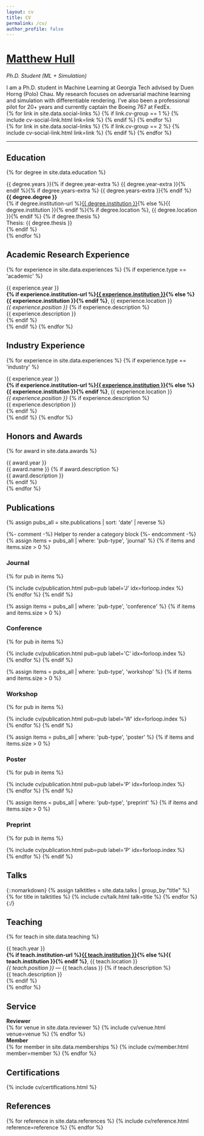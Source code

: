 ```yaml
---
layout: cv
title: CV
permalink: /cv/
author_profile: false
---
```


<div id="cv" markdown="1">

<h1 id="cv-title"><a href="{{ site.url }}">Matthew Hull</a></h1>

<p id="cv-subtitle"><i>Ph.D. Student (<span class="cv-vis">ML</span> + <span class="cv-ai">Simulation</span>)</i></p>

<div class="cv-spacer"></div>

<div class="cv-intro">
I am a Ph.D. student in Machine Learning at Georgia Tech advised by Duen Horng (Polo) Chau. My research focuses on adversarial machine learning and simulation with differentiable rendering. I’ve also been a professional pilot for 20+ years and currently captain the Boeing 767 at FedEx.
</div>

<div class="cv-spacer"></div>

<div class="cv-image-links-wrapper">
	<div class="cv-image-links">
		{% for link in site.data.social-links %}
			{% if link.cv-group == 1 %}
				{% include cv-social-link.html link=link %}
			{% endif %}
		{% endfor %}
	</div>
	<div class="cv-image-links">
		{% for link in site.data.social-links %}
			{% if link.cv-group == 2 %}
				{% include cv-social-link.html link=link %}
			{% endif %}
		{% endfor %}
	</div>
</div>

***

## Education

{% for degree in site.data.education %}
<div class="cv-spacer-small"></div>
<div class="cv-row">
  <div class="cv-left-date">{{ degree.years }}{% if degree.year-extra %} {{ degree.year-extra }}{% endif %}{% if degree.years-extra %} {{ degree.years-extra }}{% endif %}</div>
  <div>
    <b>{{ degree.degree }}</b><br/>
    {% if degree.institution-url %}<a href="{{ degree.institution-url }}">{{ degree.institution }}</a>{% else %}{{ degree.institution }}{% endif %}{% if degree.location %}, {{ degree.location }}{% endif %}
    {% if degree.thesis %}<div class="cv-description">Thesis: {{ degree.thesis }}</div>{% endif %}
  </div>
  <div class="cv-spacer-small"></div>
</div>
{% endfor %}

## Academic Research Experience

{% for experience in site.data.experiences %}
{% if experience.type == 'academic' %}
<div class="cv-spacer-small"></div>
<div class="cv-row">
  <div class="cv-left-date">{{ experience.year }}</div>
  <div>
    <b>{% if experience.institution-url %}<a href="{{ experience.institution-url }}">{{ experience.institution }}</a>{% else %}{{ experience.institution }}{% endif %}</b>, {{ experience.location }}<br/>
    <i>{{ experience.position }}</i>
    {% if experience.description %}<div class="cv-description">{{ experience.description }}</div>{% endif %}
  </div>
</div>
{% endif %}
{% endfor %}

## Industry Experience

{% for experience in site.data.experiences %}
{% if experience.type == 'industry' %}
<div class="cv-spacer-small"></div>
<div class="cv-row">
  <div class="cv-left-date">{{ experience.year }}</div>
  <div>
    <b>{% if experience.institution-url %}<a href="{{ experience.institution-url }}">{{ experience.institution }}</a>{% else %}{{ experience.institution }}{% endif %}</b>, {{ experience.location }}<br/>
    <i>{{ experience.position }}</i>
    {% if experience.description %}<div class="cv-description">{{ experience.description }}</div>{% endif %}
  </div>
</div>
{% endif %}
{% endfor %}


## Honors and Awards

{% for award in site.data.awards %}
<div class="cv-spacer-small"></div>
<div class="cv-row">
  <div class="cv-left-date">{{ award.year }}</div>
  <div>
    <span class="cv-award">{{ award.name }}</span>
    {% if award.description %}<div class="cv-description">{{ award.description }}</div>{% endif %}
  </div>
</div>
{% endfor %}

## Publications

{% assign pubs_all = site.publications | sort: 'date' | reverse %}

{%- comment -%} Helper to render a category block {%- endcomment -%}
{% assign items = pubs_all | where: 'pub-type', 'journal' %}
{% if items and items.size > 0 %}
### Journal
{% for pub in items %}
<div class="cv-spacer-small"></div>
<div class="cv-row">
  {% include cv/publication.html pub=pub label='J' idx=forloop.index %}
</div>
{% endfor %}
{% endif %}

{% assign items = pubs_all | where: 'pub-type', 'conference' %}
{% if items and items.size > 0 %}
### Conference
{% for pub in items %}
<div class="cv-spacer-small"></div>
<div class="cv-row">
  {% include cv/publication.html pub=pub label='C' idx=forloop.index %}
</div>
{% endfor %}
{% endif %}

{% assign items = pubs_all | where: 'pub-type', 'workshop' %}
{% if items and items.size > 0 %}
### Workshop
{% for pub in items %}
<div class="cv-spacer-small"></div>
<div class="cv-row">
  {% include cv/publication.html pub=pub label='W' idx=forloop.index %}
</div>
{% endfor %}
{% endif %}

{% assign items = pubs_all | where: 'pub-type', 'poster' %}
{% if items and items.size > 0 %}
### Poster
{% for pub in items %}
<div class="cv-spacer-small"></div>
<div class="cv-row">
  {% include cv/publication.html pub=pub label='P' idx=forloop.index %}
</div>
{% endfor %}
{% endif %}

{% assign items = pubs_all | where: 'pub-type', 'preprint' %}
{% if items and items.size > 0 %}
### Preprint
{% for pub in items %}
<div class="cv-spacer-small"></div>
<div class="cv-row">
  {% include cv/publication.html pub=pub label='P' idx=forloop.index %}
</div>
{% endfor %}
{% endif %}

## Talks

{::nomarkdown}
{% assign talktitles = site.data.talks | group_by:"title" %}
{% for title in talktitles %}
{% include cv/talk.html talk=title %}
{% endfor %}
{:/}

## Teaching

{% for teach in site.data.teaching %}
<div class="cv-spacer-small"></div>
<div class="cv-row">
  <div class="cv-left-date">{{ teach.year }}</div>
  <div>
    <b>{% if teach.institution-url %}<a href="{{ teach.institution-url }}">{{ teach.institution }}</a>{% else %}{{ teach.institution }}{% endif %}</b>, {{ teach.location }}<br/>
    <i>{{ teach.position }}</i> — {{ teach.class }}
    {% if teach.description %}<div class="cv-description">{{ teach.description }}</div>{% endif %}
  </div>
</div>
{% endfor %}

<!-- ## Mentoring

{% for mentee in site.data.mentoring %}
<div class="cv-spacer-small"></div>
<div class="cv-row">
  <div class="cv-left-date">{{ mentee.year }}</div>
  <div>
    <b>{{ mentee.name }}</b>{% if mentee.degree %}, {{ mentee.degree }}{% endif %}
    {% if mentee.description %}<div class="cv-description">{{ mentee.description }}</div>{% endif %}
  </div>
</div>
{% endfor %}

## Grants and Funding

{% for fund in site.data.funding %}
<div class="cv-spacer-small"></div>
<div class="cv-row">
  <div class="cv-left-date">{{ fund.years }}</div>
  <div>
    <b>{{ fund.title }}</b><br/>
    {{ fund.name }}
    {% if fund.co-pis %}<div class="cv-description">Co-PIs: {{ fund.co-pis | join: ", " }}</div>{% endif %}
    {% if fund.amount %}<div class="cv-description">Amount: {{ fund.amount }}</div>{% endif %}
  </div>
</div>
{% endfor %} -->

## Service

<div class="cv-service-title"><b>Reviewer</b></div>
{% for venue in site.data.reviewer %}
{% include cv/venue.html venue=venue %}
{% endfor %}

<!-- <div class="cv-service-title"><b>Institutional</b></div>
{% for institution in site.data.institutional %}
{% include cv/institutional.html institution=institution %}
{% endfor %} -->

<div class="cv-service-title"><b>Member</b></div>
{% for member in site.data.memberships %}
{% include cv/member.html member=member %}
{% endfor %}

## Certifications

{% include cv/certifications.html %}

## References

{% for reference in site.data.references %}
{% include cv/reference.html reference=reference %}
{% endfor %}

</div>
